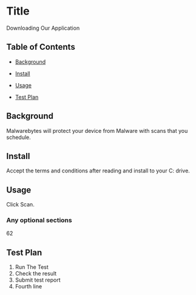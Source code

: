 # Title

Downloading Our Application

## Table of Contents

- [Background](#background)

- [Install](#install)

- [Usage](#usage)

- [Test Plan](#test-plan)


## Background

Malwarebytes will protect your device from Malware with scans that you schedule.

## Install

Accept the terms and conditions after reading and install to your C: drive.

## Usage

Click Scan.

### Any optional sections
62

## Test Plan
1. Run The Test
2. Check the result
3. Submit test report
4. Fourth line
